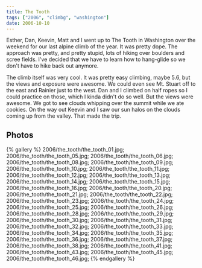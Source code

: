 ```yaml
---
title: The Tooth
tags: ["2006", "climbg", "washington"]
date: 2006-10-10
---
```

Esther, Dan, Keevin, Matt and I went up to The Tooth in Washington over the weekend for our last alpine climb of the year.  It was pretty dope.  The approach was pretty, and pretty stupid, lots of hiking over boulders and scree fields.  I've decided that we have to learn how to hang-glide so we don't have to hike back out anymore.

The climb itself was very cool.  It was pretty easy climbing, maybe 5.6, but the views and exposure were awesome. We could even see Mt. Stuart off to the east and Rainier just to the west. Dan and I climbed on half ropes so I could practice on those, which I kinda didn't do so well.  But the views were awesome.  We got to see clouds whipping over the summit while we ate cookies.  On the way out Keevin and I saw our sun halos on the clouds coming up from the valley.  That made the trip.


## Photos 

{% gallery %} 
2006/the_tooth/the_tooth_01.jpg;
2006/the_tooth/the_tooth_05.jpg;
2006/the_tooth/the_tooth_06.jpg;
2006/the_tooth/the_tooth_08.jpg;
2006/the_tooth/the_tooth_09.jpg;
2006/the_tooth/the_tooth_10.jpg;
2006/the_tooth/the_tooth_11.jpg;
2006/the_tooth/the_tooth_12.jpg;
2006/the_tooth/the_tooth_13.jpg;
2006/the_tooth/the_tooth_14.jpg;
2006/the_tooth/the_tooth_15.jpg;
2006/the_tooth/the_tooth_16.jpg;
2006/the_tooth/the_tooth_20.jpg;
2006/the_tooth/the_tooth_21.jpg;
2006/the_tooth/the_tooth_22.jpg;
2006/the_tooth/the_tooth_23.jpg;
2006/the_tooth/the_tooth_24.jpg;
2006/the_tooth/the_tooth_25.jpg;
2006/the_tooth/the_tooth_26.jpg;
2006/the_tooth/the_tooth_28.jpg;
2006/the_tooth/the_tooth_29.jpg;
2006/the_tooth/the_tooth_30.jpg;
2006/the_tooth/the_tooth_31.jpg;
2006/the_tooth/the_tooth_32.jpg;
2006/the_tooth/the_tooth_33.jpg;
2006/the_tooth/the_tooth_34.jpg;
2006/the_tooth/the_tooth_35.jpg;
2006/the_tooth/the_tooth_36.jpg;
2006/the_tooth/the_tooth_37.jpg;
2006/the_tooth/the_tooth_38.jpg;
2006/the_tooth/the_tooth_41.jpg;
2006/the_tooth/the_tooth_43.jpg;
2006/the_tooth/the_tooth_45.jpg;
2006/the_tooth/the_tooth_46.jpg;
{% endgallery %}
